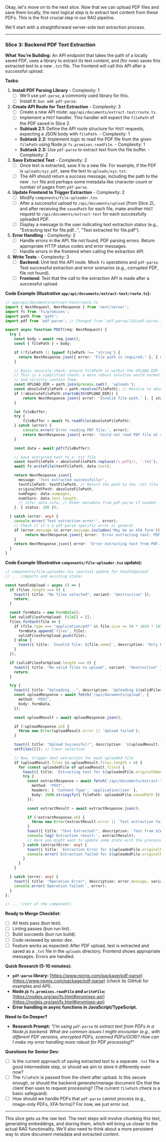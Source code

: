 Okay, let's move on to the next slice. Now that we can upload PDF files and save them locally, the next logical step is to extract text content from these PDFs. This is the first crucial step in our RAG pipeline.

We'll start with a straightforward server-side text extraction process.

---

### Slice 3: Backend PDF Text Extraction

**What You're Building:** An API endpoint that takes the path of a locally saved PDF, uses a library to extract its text content, and (for now) saves this extracted text to a new `.txt` file. The frontend will call this API after a successful upload.

**Tasks:**

1.  **Install PDF Parsing Library** - Complexity: 1
    *   [ ] We'll use `pdf-parse`, a commonly used library for this.
    *   [ ] Install it: `bun add pdf-parse`.
2.  **Create API Route for Text Extraction** - Complexity: 3
    *   [ ] Create a new API route: `app/api/documents/extract-text/route.ts`.
    *   [ ] Implement a `POST` handler. This handler will expect the `filePath` of the PDF saved in Slice 2.
    *   **Subtask 2.1:** Define the API route structure for `POST` requests, expecting a JSON body with `filePath`. - Complexity: 1
    *   **Subtask 2.2:** Implement logic to read the PDF file from the given `filePath` using Node.js `fs.promises.readFile`. - Complexity: 1
    *   **Subtask 2.3:** Use `pdf-parse` to extract text from the file buffer. - Complexity: 2
3.  **Save Extracted Text** - Complexity: 2
    *   [ ] Once text is extracted, save it to a new file. For example, if the PDF is `uploads/xyz.pdf`, save the text to `uploads/xyz.txt`.
    *   [ ] The API should return a success message, including the path to the new `.txt` file and perhaps some metadata like character count or number of pages from `pdf-parse`.
4.  **Update Frontend to Trigger Extraction** - Complexity: 2
    *   [ ] Modify `components/file-uploader.tsx`.
    *   [ ] After a successful upload to `/api/documents/upload` (from Slice 2), and after receiving the `savedPath` for each file, make another `POST` request to `/api/documents/extract-text` for each successfully uploaded PDF.
    *   [ ] Display a message to the user indicating text extraction status (e.g., "Extracting text for file.pdf...", "Text extracted for file.pdf").
5.  **Error Handling** - Complexity: 2
    *   [ ] Handle errors in the API: file not found, PDF parsing errors. Return appropriate HTTP status codes and error messages.
    *   [ ] Handle errors in the frontend when calling the extraction API.
6.  **Write Tests** - Complexity: 3
    *   [ ] **Backend:** Unit test the API route. Mock `fs` operations and `pdf-parse`. Test successful extraction and error scenarios (e.g., corrupted PDF, file not found).
    *   [ ] **Frontend:** Test that the call to the extraction API is made after a successful upload.

**Code Example (Illustrative `app/api/documents/extract-text/route.ts`):**
```typescript
// app/api/documents/extract-text/route.ts
import { NextRequest, NextResponse } from 'next/server';
import fs from 'fs/promises';
import path from 'path';
import pdf from 'pdf-parse'; // Changed from 'pdf-parse/lib/pdf-parse.js' for typical ESM/CJS interop

export async function POST(req: NextRequest) {
  try {
    const body = await req.json();
    const { filePath } = body;

    if (!filePath || typeof filePath !== 'string') {
      return NextResponse.json({ error: 'File path is required.' }, { status: 400 });
    }

    // Basic security check: ensure filePath is within the UPLOAD_DIR
    // This is a simplified check; a more robust solution would normalize paths
    // and strictly contain them.
    const UPLOAD_DIR = path.join(process.cwd(), 'uploads');
    const absoluteFilePath = path.resolve(filePath); // Resolve to absolute path
    if (!absoluteFilePath.startsWith(UPLOAD_DIR)) {
        return NextResponse.json({ error: 'Invalid file path.' }, { status: 400 });
    }

    let fileBuffer;
    try {
        fileBuffer = await fs.readFile(absoluteFilePath);
    } catch (error) {
        console.error('Error reading PDF file:', error);
        return NextResponse.json({ error: 'Could not read PDF file at specified path.' }, { status: 404 });
    }

    const data = await pdf(fileBuffer);

    // Save extracted text to a .txt file
    const textFilePath = absoluteFilePath.replace(/\.pdf$/i, '.txt');
    await fs.writeFile(textFilePath, data.text);

    return NextResponse.json({
      message: 'Text extracted successfully!',
      textFilePath: textFilePath, // Return the path to the .txt file
      originalPdfPath: absoluteFilePath,
      numPages: data.numpages,
      numChars: data.text.length,
      // info: data.info, // Other metadata from pdf-parse if needed
    }, { status: 200 });

  } catch (error: any) {
    console.error('Text extraction error:', error);
    // Check if it's a pdf-parse specific error or general
    if (error.message && error.message.includes('May be an XFA form')) {
         return NextResponse.json({ error: 'Error extracting text: PDF might be an XFA form or corrupted.', details: error.message }, { status: 500 });
    }
    return NextResponse.json({ error: 'Error extracting text from PDF.', details: error.message }, { status: 500 });
  }
}
```

**Code Example (Illustrative `components/file-uploader.tsx` update):**
```typescript
// components/file-uploader.tsx (partial update for handleUpload)
// ... (imports and existing state)

const handleUpload = async () => {
  if (files.length === 0) {
    toast({ title: "No files selected", variant: "destructive" });
    return;
  }

  const formData = new FormData();
  let validFilesForUpload: File[] = [];
  files.forEach(file => {
    if (file.type === "application/pdf" && file.size <= 50 * 1024 * 1024) {
      formData.append('files', file);
      validFilesForUpload.push(file);
    } else {
      toast({ title: `Invalid file: ${file.name}`, description: "Only PDFs under 50MB are allowed.", variant: "destructive" });
    }
  });

  if (validFilesForUpload.length === 0) {
    toast({ title: "No valid files to upload", variant: "destructive" });
    return;
  }

  try {
    toast({ title: "Uploading...", description: `Uploading ${validFilesForUpload.length} file(s).` });
    const uploadResponse = await fetch('/api/documents/upload', {
      method: 'POST',
      body: formData,
    });

    const uploadResult = await uploadResponse.json();

    if (!uploadResponse.ok) {
      throw new Error(uploadResult.error || 'Upload failed');
    }

    toast({ title: "Upload Successful!", description: `${uploadResult.files?.length || 0} file(s) uploaded.` });
    setFiles([]); // Clear selection

    // Now, trigger text extraction for each uploaded file
    if (uploadResult.files && uploadResult.files.length > 0) {
      for (const uploadedFile of uploadResult.files) {
        toast({ title: `Extracting text for ${uploadedFile.originalName}...`});
        try {
          const extractResponse = await fetch('/api/documents/extract-text', {
            method: 'POST',
            headers: { 'Content-Type': 'application/json' },
            body: JSON.stringify({ filePath: uploadedFile.savedPath }),
          });

          const extractResult = await extractResponse.json();

          if (!extractResponse.ok) {
            throw new Error(extractResult.error || `Text extraction failed for ${uploadedFile.originalName}`);
          }
          toast({ title: "Text Extracted!", description: `Text from ${uploadedFile.originalName} saved to ${extractResult.textFilePath}. Pages: ${extractResult.numPages}` });
          console.log('Extraction result:', extractResult);
          // Here you might want to update some state with the processed document info
        } catch (extractError: any) {
          toast({ title: `Extraction Error for ${uploadedFile.originalName}`, description: extractError.message, variant: "destructive" });
          console.error(`Extraction failed for ${uploadedFile.originalName}:`, extractError);
        }
      }
    }

  } catch (error: any) {
    toast({ title: "Operation Error", description: error.message, variant: "destructive" });
    console.error('Operation failed:', error);
  }
};

// ... (rest of the component)
```

**Ready to Merge Checklist:**
*   [ ] All tests pass (bun test).
*   [ ] Linting passes (bun run lint).
*   [ ] Build succeeds (bun run build).
*   [ ] Code reviewed by senior dev.
*   [ ] Feature works as expected: After PDF upload, text is extracted and saved as a `.txt` file in the `uploads` directory. Frontend shows appropriate messages. Errors are handled.

**Quick Research (5-10 minutes):**
*   **`pdf-parse` library:** [https://www.npmjs.com/package/pdf-parse](https://www.npmjs.com/package/pdf-parse) (check its GitHub for examples and API).
*   **Node.js `fs.promises.readFile` and `writeFile`:** [https://nodejs.org/api/fs.html#promises-api](https://nodejs.org/api/fs.html#promises-api)
*   **Error handling in async functions in JavaScript/TypeScript.**

**Need to Go Deeper?**
*   **Research Prompt:** *"I'm using `pdf-parse` to extract text from PDFs in a Node.js backend. What are common issues I might encounter (e.g., with different PDF versions, encrypted PDFs, scanned PDFs/OCR)? How can I make my error handling more robust for PDF processing?"*

**Questions for Senior Dev:**
*   [ ] Is the current approach of saving extracted text to a separate `.txt` file a good intermediate step, or should we aim to store it differently even now?
*   [ ] The `filePath` is passed from the client after upload. Is this secure enough, or should the backend generate/manage document IDs that the client then uses to request processing? (The current `filePath` check is a basic safeguard).
*   [ ] How should we handle PDFs that `pdf-parse` cannot process (e.g., image-only PDFs, XFA forms)? For now, we just error out.

---

This slice gets us the raw text. The next steps will involve chunking this text, generating embeddings, and storing them, which will bring us closer to the actual RAG functionality. We'll also need to think about a more persistent way to store document metadata and extracted content.